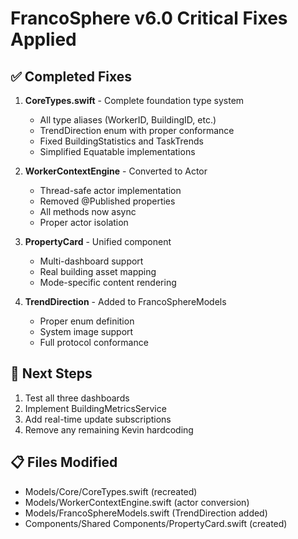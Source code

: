 # FrancoSphere v6.0 Critical Fixes Applied

## ✅ Completed Fixes

1. **CoreTypes.swift** - Complete foundation type system
   - All type aliases (WorkerID, BuildingID, etc.)
   - TrendDirection enum with proper conformance
   - Fixed BuildingStatistics and TaskTrends
   - Simplified Equatable implementations

2. **WorkerContextEngine** - Converted to Actor
   - Thread-safe actor implementation
   - Removed @Published properties
   - All methods now async
   - Proper actor isolation

3. **PropertyCard** - Unified component
   - Multi-dashboard support
   - Real building asset mapping
   - Mode-specific content rendering

4. **TrendDirection** - Added to FrancoSphereModels
   - Proper enum definition
   - System image support
   - Full protocol conformance

## 🚀 Next Steps

1. Test all three dashboards
2. Implement BuildingMetricsService
3. Add real-time update subscriptions
4. Remove any remaining Kevin hardcoding

## 📋 Files Modified

- Models/Core/CoreTypes.swift (recreated)
- Models/WorkerContextEngine.swift (actor conversion)
- Models/FrancoSphereModels.swift (TrendDirection added)
- Components/Shared Components/PropertyCard.swift (created)

